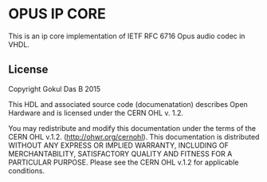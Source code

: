 # OPUS IP CORE

This is an ip core implementation of IETF RFC 6716 Opus audio codec in VHDL.

["Opus codec"]: http://opus-codec.org/
["Opus RFC"]: https://tools.ietf.org/html/rfc6716

## License
Copyright Gokul Das B 2015

This HDL and associated source code (documenatation) describes Open Hardware
and is licensed under the CERN OHL v. 1.2.

You may redistribute and modify this documentation under the terms of the
CERN OHL v.1.2. (http://ohwr.org/cernohl). This documentation is distributed
WITHOUT ANY EXPRESS OR IMPLIED WARRANTY, INCLUDING OF MERCHANTABILITY,
SATISFACTORY QUALITY AND FITNESS FOR A PARTICULAR PURPOSE. Please see the
CERN OHL v.1.2 for applicable conditions.
